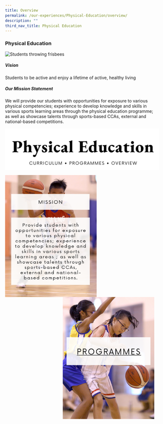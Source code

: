 ```yaml
---
title: Overview
permalink: /our-experiences/Physical-Education/overview/
description: ""
third_nav_title: Physical Education
---
```

### Physical Education

![Students throwing frisbees](/images/Our%20Experiences/Physical%20Education/pe1.png) 
##### Vision

Students to be active and enjoy a lifetime of active, healthy living

##### Our Mission Statement

We will provide our students with opportunities for exposure to various physical competencies; experience to develop knowledge and skills in various sports learning areas through the physical education programme; as well as showcase talents through sports-based CCAs, external and national-based competitions.

![](/images/About%20Us/physical%20education.png)

<img src="/images/About%20Us/mission.png" style="width:300px;height:400px;margin-right:15px;" align="left">

<a target="_blank" href="https://www.silingpri.moe.edu.sg/our-experiences/Physical-Education/our-programmes/">
	<img src="/images/About%20Us/pogrammes%201.png" style="width:300px;height:400px;margin-right:15px;" align="right">
</a>